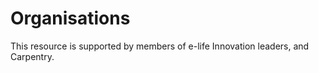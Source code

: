 # Organisations

This resource is supported by members of e-life Innovation leaders, and Carpentry.

